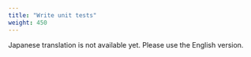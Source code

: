 ```yaml
---
title: "Write unit tests"
weight: 450
---
```


Japanese translation is not available yet. Please use the English version.
